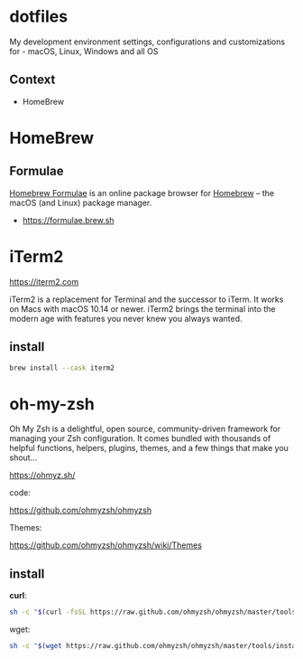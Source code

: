 # dotfiles

My development environment settings, configurations and customizations for - macOS, Linux, Windows and all OS


## Context

* HomeBrew


# HomeBrew



## Formulae

[Homebrew Formulae](https://formulae.brew.sh/) is an online package browser for [Homebrew](https://brew.sh/) – the macOS (and Linux) package manager.

- https://formulae.brew.sh



# iTerm2

https://iterm2.com

iTerm2 is a replacement for Terminal and the successor to iTerm. It works on Macs with macOS 10.14 or newer. iTerm2 brings the terminal into the modern age with features you never knew you always wanted.



## install

```bash
brew install --cask iterm2
```



# oh-my-zsh

Oh My Zsh is a delightful, open source, community-driven framework for managing your Zsh configuration. It comes bundled with thousands of helpful functions, helpers, plugins, themes, and a few things that make you shout...

https://ohmyz.sh/

code:

https://github.com/ohmyzsh/ohmyzsh

Themes:

https://github.com/ohmyzsh/ohmyzsh/wiki/Themes



## install

**curl**:

```bash
sh -c "$(curl -fsSL https://raw.github.com/ohmyzsh/ohmyzsh/master/tools/install.sh)"
```

wget:

```bash
sh -c "$(wget https://raw.github.com/ohmyzsh/ohmyzsh/master/tools/install.sh -O -)"
```



